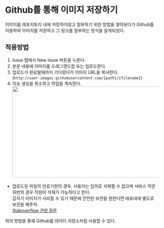 # Github를 통해 이미지 저장하기

이미지를 레포지토리 내에 저장하지않고 첨부하기 위한 방법을 찾아보다가 Github를 이용하여 이미지를 저장하고 그 링크를 첨부하는 방식을 알게되었다.

## 적용방법

1. Issue 탭에서 New Issue 버튼을 누른다.
2. 본문 내용에 이미지를 드래그앤드랍 또는 업로드한다.
3. 업로드가 완료될때까지 기다렸다가 이미지 URL을 복사한다.  
   (`http://user-images.githubusercontent.com/{path}/{filename}`)
4. 이슈 생성을 취소하고 작업을 계속한다.
   <img src="https://user-images.githubusercontent.com/54360785/224488645-9ce17484-4cd6-4939-8c22-a8a301db127f.png" width="650" height="300"/><br/>

- 업로드된 파일의 만료기한의 경우, 사용자는 임의로 삭제할 수 없으며 서비스 약관 위반의 경우 직원이 삭제가 가능하다고 한다.  
  갑자기 이미지가 사라질 수 있기 때문에 안전한 보관을 원한다면 레포내에 별도로 보관을 해주자.  
  [Stakoverflow 관련 질문](https://stackoverflow.com/questions/46374918/do-images-in-user-images-githubusercontent-com-have-expire-time)

위의 방법을 통해 Github를 데이터 저장소처럼 사용할 수 있다.
